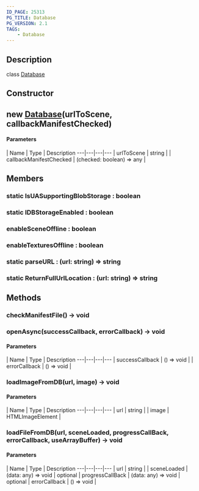 ```yaml
---
ID_PAGE: 25313
PG_TITLE: Database
PG_VERSION: 2.1
TAGS:
    - Database
---
```

## Description

class [Database](/classes/3.1/Database)



## Constructor

## new [Database](/classes/3.1/Database)(urlToScene, callbackManifestChecked)



#### Parameters
 | Name | Type | Description
---|---|---|---
 | urlToScene | string | 
 | callbackManifestChecked | (checked: boolean) =&gt; any | 
## Members

### static IsUASupportingBlobStorage : boolean



### static IDBStorageEnabled : boolean



### enableSceneOffline : boolean



### enableTexturesOffline : boolean



### static parseURL : (url: string) =&gt; string



### static ReturnFullUrlLocation : (url: string) =&gt; string



## Methods

### checkManifestFile() &rarr; void


### openAsync(successCallback, errorCallback) &rarr; void



#### Parameters
 | Name | Type | Description
---|---|---|---
 | successCallback | () =&gt; void | 
 | errorCallback | () =&gt; void | 
### loadImageFromDB(url, image) &rarr; void



#### Parameters
 | Name | Type | Description
---|---|---|---
 | url | string | 
 | image | HTMLImageElement | 
### loadFileFromDB(url, sceneLoaded, progressCallBack, errorCallback, useArrayBuffer) &rarr; void



#### Parameters
 | Name | Type | Description
---|---|---|---
 | url | string | 
 | sceneLoaded | (data: any) =&gt; void | 
optional | progressCallBack | (data: any) =&gt; void | 
optional | errorCallback | () =&gt; void | 
